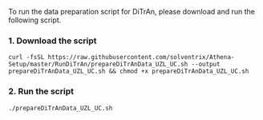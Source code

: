 To run the data preparation script for DiTrAn, please download and run the following script.

###  1. Download the script
```
curl -fsSL https://raw.githubusercontent.com/solventrix/Athena-Setup/master/RunDiTrAn/prepareDiTrAnData_UZL_UC.sh --output prepareDiTrAnData_UZL_UC.sh && chmod +x prepareDiTrAnData_UZL_UC.sh
```

###  2. Run the script
```
./prepareDiTrAnData_UZL_UC.sh
```

